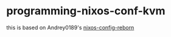 # programming-nixos-conf-kvm

this is based on Andrey0189's [nixos-config-reborn](github.com/Andrey0189/nixos-config-reborn)
